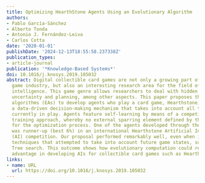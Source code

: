 ```yaml
---
title: Optimizing HearthStone Agents Using an Evolutionary Algorithm
authors:
- Pablo García-Sánchez
- Alberto Tonda
- Antonio J. Fernández-Leiva
- Carlos Cotta
date: '2020-01-01'
publishDate: '2024-12-13T18:55:58.237338Z'
publication_types:
- article-journal
publication: '*Knowledge-Based Systems*'
doi: 10.1016/j.knosys.2019.105032
abstract: Digital collectible card games are not only a growing part of the video
  game industry, but also an interesting research area for the field of computational
  intelligence. This game genre allows researchers to deal with hidden information,
  uncertainty and planning, among other aspects. This paper proposes the use of evolutionary
  algorithms (EAs) to develop agents who play a card game, Hearthstone, by optimizing
  a data-driven decision-making mechanism that takes into account all the elements
  currently in play. Agents feature self-learning by means of a competitive coevolutionary
  training approach, whereby no external sparring element defined by the user is required
  for the optimization process. One of the agents developed through the proposed approach
  was runner-up (best 6%) in an international Hearthstone Artificial Intelligence
  (AI) competition. Our proposal performed remarkably well, even when it faced state-of-the-art
  techniques that attempted to take into account future game states, such as Monte-Carlo
  Tree search. This outcome shows how evolutionary computation could represent a considerable
  advantage in developing AIs for collectible card games such as Hearthstone.
links:
- name: URL
  url: https://doi.org/10.1016/j.knosys.2019.105032
---
```

